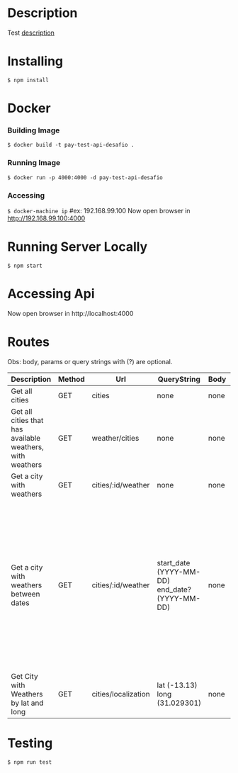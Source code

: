 # Description

Test [description](DESCRIPTION.md)

# Installing

`$ npm install`

# Docker

### Building Image

`$ docker build -t pay-test-api-desafio .`

### Running Image

`$ docker run -p 4000:4000 -d pay-test-api-desafio`

### Accessing

`$ docker-machine ip` #ex: 192.168.99.100
Now open browser in http://192.168.99.100:4000

# Running Server Locally

`$ npm start`

# Accessing Api

Now open browser in http://localhost:4000

# Routes

Obs: body, params or query strings with (?) are optional.

<table>
  <thead>
    <th>Description</th>
    <th>Method</th>
    <th>Url</th>
    <th>QueryString</th>
    <th>Body</th>
    <th colspan="2">Obs</th>
  </thead>
  <tbody>
    <tr>
      <td>Get all cities</td>
      <td>GET</td>
      <td>cities</td>
      <td>none</td>
      <td>none</td>
      <td></td>
      <td></td>
    </tr>
    <tr>
      <td>Get all cities that has available weathers, with weathers</td>
      <td>GET</td>
      <td>weather/cities</td>
      <td>none</td>
      <td>none</td>
      <td></td>
      <td></td>
    </tr>
    <tr>
      <td>Get a city with weathers</td>
      <td>GET</td>
      <td>cities/:id/weather</td>
      <td>none</td>
      <td>none</td>
      <td></td>
      <td></td>
    </tr>
    <tr>
      <td>Get a city with weathers between dates</td>
      <td>GET</td>
      <td>cities/:id/weather</td>
      <td>
        start_date (YYYY-MM-DD) <br />
        end_date? (YYYY-MM-DD)
      </td>
      <td>none</td>
      <td>
        Passing only start_date you'll get results since <b>start_date</b> until
        last date that exists <br />
        Passing only end_date you'll get results since first date until
        <b>end_date</b> passed
      </td>
      <td>Padding both of query strings you'll get results between dates</td>
    </tr>
    <tr>
      <td>Get City with Weathers by lat and long</td>
      <td>GET</td>
      <td>cities/localization</td>
      <td>
        lat (-13.13) <br />
        long (31.029301)
      </td>
      <td>none</td>
      <td></td>
      <td></td>
    </tr>
  </tbody>
</table>

# Testing

`$ npm run test`
